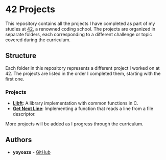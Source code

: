 # 42 Projects

This repository contains all the projects I have completed as part of my studies at [42](https://www.42.fr/), a renowned coding school. The projects are organized in separate folders, each corresponding to a different challenge or topic covered during the curriculum.

## Structure

Each folder in this repository represents a different project I worked on at 42. The projects are listed in the order I completed them, starting with the first one.

### Projects

- **[Libft](https://github.com/yoyoazs/42-projects/tree/main/Libft/README.md)**: A library implementation with common functions in C.
- **[Get Next Line](https://github.com/yoyoazs/42-projects/tree/main/get_next_line)**: Implementing a function that reads a line from a file descriptor.

More projects will be added as I progress through the curriculum.

## Authors

- **yoyoazs** - [GitHub](https://github.com/yoyoazs)